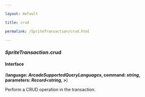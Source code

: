 ```yaml
---

layout: default

title: crud

permalink: /SpriteTransaction/crud.html

---
```


### _SpriteTransaction_.crud

#### Interface

(**language: *ArcadeSupportedQueryLanguages*, command: *string*, parameters: *Record&lt;string, &gt;***)

Perform a CRUD operation in the transaction.

